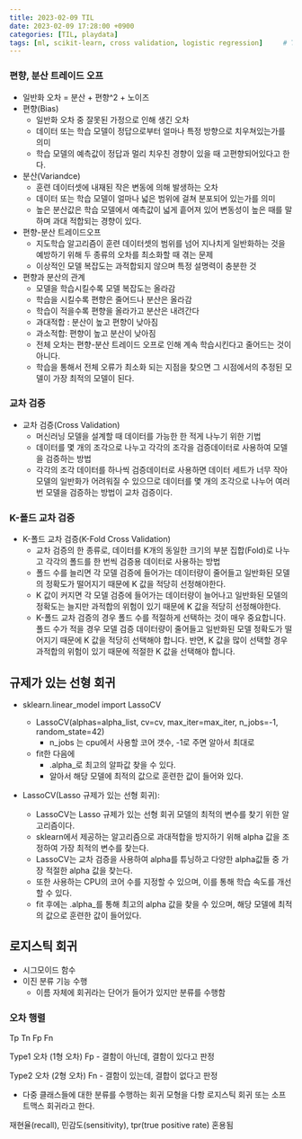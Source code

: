 ```yaml
---
title: 2023-02-09 TIL
date: 2023-02-09 17:28:00 +0900
categories: [TIL, playdata]
tags: [ml, scikit-learn, cross validation, logistic regression]     # TAG names should always be lowercase
---
```

### 편향, 분산 트레이드 오프

- 일반화 오차 = 분산 + 편향^2 + 노이즈
- 편향(Bias)
    - 일반화 오차 중 잘못된 가정으로 인해 생긴 오차
    - 데이터 또는 학습 모델이 정답으로부터 얼마나 특정 방향으로 치우쳐있는가를 의미
    - 학습 모델의 예측값이 정답과 멀리 치우친 경향이 있을 때 고편향되어있다고 한다.
- 분산(Variandce)
    - 훈련 데이터셋에 내재된 작은 변동에 의해 발생하는 오차
    - 데이터 또는 학습 모델이 얼마나 넓은 범위에 걸쳐 분포되어 있는가를 의미
    - 높은 분산값은 학습 모델에서 예측값이 넓게 흩어져 있어 변동성이 높은 때를 말하며 과대 적합되는 경향이 있다.
- 편향-분산 트레이드오프
    - 지도학습 알고리즘이 훈련 데이터셋의 범위를 넘어 지나치게 일반화하는 것을 예방하기 위해
    두 종류의 오차를 최소화할 때 겪는 문제
    - 이상적인 모델 복잡도는 과적합되지 않으며 특정 설명력이 충분한 것
- 편향과 분산의 관계
    - 모델을 학습시킬수록 모델 복잡도는 올라감
    - 학습을 시킬수록 편향은 줄어드나 분산은 올라감
    - 학습이 적을수록 편향을 올라가고 분산은 내려간다
    - 과대적합 : 분산이 높고 편향이 낮아짐
    - 과소적합: 편향이 높고 분산이 낮아짐
    - 전체 오차는 편향-분산 트레이드 오프로 인해 계속 학습시킨다고 줄어드는 것이 아니다.
    - 학습을 통해서 전체 오류가 최소화 되는 지점을 찾으면 그 시점에서의 추정된 모델이 가장 최적의 모델이 된다.

### 교차 검증

- 교차 검증(Cross Validation)
    - 머신러닝 모델을 설계할 때 데이터를 가능한 한 적게 나누기 위한 기법
    - 데이터를 몇 개의 조각으로 나누고 각각의 조각을 검증데이터로 사용하여 모델을 검증하는 방법
    - 각각의 조각 데이터를 하나씩 검증데이터로 사용하면 데이터 세트가 너무 작아 모델의 일반화가 어려워질 수 있으므로 데이터를 몇 개의 조각으로 나누어 여러 번 모델을 검증하는 방법이 교차 검증이다.

### K-폴드 교차 검증

- K-폴드 교차 검증(K-Fold Cross Validation)
    - 교차 검증의 한 종류로, 데이터를 K개의 동일한 크기의 부분 집합(Fold)로 나누고 각각의 폴드를 한 번씩 검증용 데이터로 사용하는 방법
    - 폴드 수를 늘리면 각 모델 검증에 들어가는 데이터량이 줄어들고 일반화된 모델의 정확도가 떨어지기 때문에 K 값을 적당히 선정해야한다.
    - K 값이 커지면 각 모델 검증에 들어가는 데이터량이 늘어나고 일반화된 모델의 정확도는 늘지만 과적합의 위험이 있기 때문에 K 값을 적당히 선정해야한다.
    - K-폴드 교차 검증의 경우 폴드 수를 적절하게 선택하는 것이 매우 중요합니다. 폴드 수가 적을 경우 모델 검증 데이터량이 줄어들고 일반화된 모델 정확도가 떨어지기 때문에 K 값을 적당히 선택해야 합니다. 반면, K 값을 많이 선택할 경우 과적합의 위험이 있기 때문에 적절한 K 값을 선택해야 합니다.
    

## 규제가 있는 선형 회귀

- sklearn.linear_model import LassoCV
    - LassoCV(alphas=alpha_list, cv=cv, max_iter=max_iter, n_jobs=-1, random_state=42)
        - n_jobs 는 cpu에서 사용할 코어 갯수, -1로 주면 알아서 최대로
    - fit한 다음에
        - .alpha_로 최고의 알파값 찾을 수 있다.
        - 알아서 해당 모델에 최적의 값으로 훈련한 값이 들어와 있다.
        
- LassoCV(Lasso 규제가 있는 선형 회귀):
    - LassoCV는 Lasso 규제가 있는 선형 회귀 모델의 최적의 변수를 찾기 위한 알고리즘이다.
    - sklearn에서 제공하는 알고리즘으로 과대적합을 방지하기 위해 alpha 값을 조정하여 가장 최적의 변수를 찾는다.
    - LassoCV는 교차 검증을 사용하여 alpha를 튜닝하고 다양한 alpha값들 중 가장 적절한 alpha 값을 찾는다.
    - 또한 사용하는 CPU의 코어 수를 지정할 수 있으며, 이를 통해 학습 속도를 개선할 수 있다.
    - fit 후에는 .alpha_를 통해 최고의 alpha 값을 찾을 수 있으며, 해당 모델에 최적의 값으로 훈련한 값이 들어있다.

## 로지스틱 회귀

- 시그모이드 함수
- 이진 분류 기능 수행
    - 이름 자체에 회귀라는 단어가 들어가 있지만 분류를 수행함

### 오차 행렬

Tp Tn Fp Fn

Type1 오차 (1형 오차) Fp - 결함이 아닌데, 결함이 있다고 판정

Type2 오차 (2형 오차) Fn - 결함이 있는데, 결합이 없다고 판정


- 다중 클래스들에 대한 분류를 수행하는 회귀 모형을 다항 로지스틱 회귀 또는 소프트맥스 회귀라고 한다.

재현율(recall), 민감도(sensitivity), tpr(true positive rate) 혼용됨
